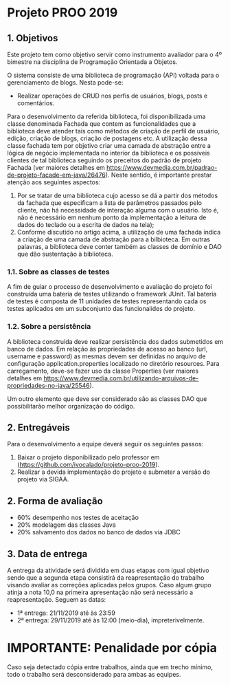 # Projeto PROO 2019

## 1. Objetivos

Este projeto tem como objetivo servir como instrumento avaliador para o 4º bimestre na disciplina de Programação Orientada a Objetos.


O sistema consiste de uma biblioteca de programação (API) voltada para o gerenciamento de blogs. Nesta pode-se:
   * Realizar operações de CRUD nos perfis de usuários, blogs, posts e comentários.

Para o desenvolvimento da referida biblioteca, foi disponibilizada uma classe denominada Fachada que contem as funcionalidades que a biblioteca deve atender tais como métodos de criação de perfil de usuário, edição, criação de blogs, criação de postagens etc. A utilização dessa classe fachada tem por objetivo criar uma camada de abstração entre a lógica de negócio implementada no interior da biblioteca e os possíveis clientes de tal biblioteca seguindo os preceitos do padrão de projeto Fachada (ver maiores detalhes em https://www.devmedia.com.br/padrao-de-projeto-facade-em-java/26476). Neste sentido, é importante prestar atenção aos seguintes aspectos:

   1. Por se tratar de uma biblioteca cujo acesso se dá a partir dos métodos da fachada que especificam a lista de parâmetros passados pelo cliente, não há necessidade de interação alguma com o usuário. Isto é, não é necessário em nenhum ponto da implementação a leitura de dados do teclado ou a escrita de dados na tela);
   2. Conforme discutido no artigo acima, a utilização de uma fachada indica a criação de uma camada de abstração para a bilbioteca. Em outras palavras, a biblioteca deve conter também as classes de domínio e DAO que dão sustentação à biblioteca.


### 1.1.  Sobre as classes de testes

A fim de guiar o processo de desenvolvimento e avaliação do projeto foi construída uma bateria de testes utilizando o framework JUnit. Tal bateria de testes é composta de 11 unidades de testes representando cada os testes aplicados em um subconjunto das funcionalides do projeto. 

### 1.2. Sobre a persistência
A biblioteca construída deve realizar persistência dos dados submetidos em banco de dados. Em relação às propriedades de acesso ao banco (url, username e password) as mesmas devem ser definidas no arquivo de configuração application.properties localizado no diretório resources. Para carregamento, deve-se fazer uso da classe Properties (ver maiores detalhes em https://www.devmedia.com.br/utilizando-arquivos-de-propriedades-no-java/25546).

Um outro elemento que deve ser considerado são as classes DAO que possibilitarão melhor organização do código.



## 2. Entregáveis
Para o desenvolvimento a equipe deverá seguir os seguintes passos:
   1. Baixar o projeto disponibilizado pelo professor em (https://github.com/ivocalado/projeto-proo-2019).
   2. Realizar a devida implementação do projeto e submeter a versão do projeto via SIGAA.

## 2. Forma de avaliação

* 60% desempenho nos testes de aceitação
* 20% modelagem das classes Java
* 20% salvamento dos dados no banco de dados via JDBC

## 3. Data de entrega

A entrega da atividade será dividida em duas etapas com igual objetivo sendo que a segunda etapa consistirá da reapresentação do trabalho visando avaliar as correções aplicadas pelos grupos. Caso algum grupo atinja a nota 10,0 na primeira apresentação não será necessário a reapresentação. Seguem as datas:

* 1ª entrega: 21/11/2019 até às 23:59
* 2ª entrega: 29/11/2019 até às 12:00 (meio-dia), impreterivelmente.

# IMPORTANTE: Penalidade por cópia

Caso seja detectado cópia entre trabalhos, ainda que em trecho mínimo, todo o trabalho será desconsiderado para ambas as equipes.
